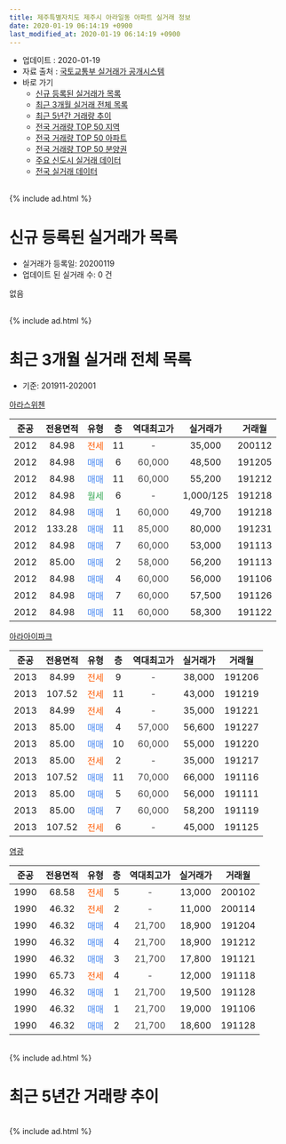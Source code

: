 ```yaml
---
title: 제주특별자치도 제주시 아라일동 아파트 실거래 정보
date: 2020-01-19 06:14:19 +0900
last_modified_at: 2020-01-19 06:14:19 +0900
---
```


* 업데이트 : 2020-01-19
* 자료 출처 : [국토교통부 실거래가 공개시스템](http://rt.molit.go.kr)
* 바로 가기
    * [신규 등록된 실거래가 목록](#신규-등록된-실거래가-목록)
    * [최근 3개월 실거래 전체 목록](#최근-3개월-실거래-전체-목록)
    * [최근 5년간 거래량 추이](#최근-5년간-거래량-추이)
    * [전국 거래량 TOP 50 지역](https://apt-info.github.io/apt-trade-info/최근-3개월-전국에서-가장-거래가-많이-발생한-지역)
    * [전국 거래량 TOP 50 아파트](https://apt-info.github.io/apt-trade-info/최근-3개월-전국에서-가장-거래가-많이-발생한-아파트)
    * [전국 거래량 TOP 50 분양권](https://apt-info.github.io/apt-trade-info/최근-3개월-전국에서-가장-거래가-많이-발생한-분양권)
    * [주요 신도시 실거래 데이터](https://apt-info.github.io/apt-trade-info/주요-신도시)
    * [전국 실거래 데이터](https://apt-info.github.io/apt-trade-info/전국)
<br>
{% include ad.html %}
<br>

# 신규 등록된 실거래가 목록
* 실거래가 등록일: 20200119
* 업데이트 된 실거래 수: 0 건

없음

<br>
{% include ad.html %}
<br>

# 최근 3개월 실거래 전체 목록
* 기준: 201911-202001


[아라스위첸](https://search.naver.com/search.naver?query=%EC%A0%9C%EC%A3%BC%ED%8A%B9%EB%B3%84%EC%9E%90%EC%B9%98%EB%8F%84+%EC%A0%9C%EC%A3%BC%EC%8B%9C+%EC%95%84%EB%9D%BC%EC%9D%BC%EB%8F%99+%EC%95%84%EB%9D%BC%EC%8A%A4%EC%9C%84%EC%B2%B8)

|준공|전용면적|유형|층|역대최고가|실거래가|거래월|
|:---:|:---:|:---:|:---:|:---:|:---:|:---:|
|2012|84.98|<span style="color:#ff5a00">전세</span>|11|<span style="color:#444444">-</span>|35,000|200112|
|2012|84.98|<span style="color:#4285f3">매매</span>|6|<span style="color:#444444">60,000</span>|48,500|191205|
|2012|84.98|<span style="color:#4285f3">매매</span>|11|<span style="color:#444444">60,000</span>|55,200|191212|
|2012|84.98|<span style="color:#34a853">월세</span>|6|<span style="color:#444444">-</span>|1,000/125|191218|
|2012|84.98|<span style="color:#4285f3">매매</span>|1|<span style="color:#444444">60,000</span>|49,700|191218|
|2012|133.28|<span style="color:#4285f3">매매</span>|11|<span style="color:#444444">85,000</span>|80,000|191231|
|2012|84.98|<span style="color:#4285f3">매매</span>|7|<span style="color:#444444">60,000</span>|53,000|191113|
|2012|85.00|<span style="color:#4285f3">매매</span>|2|<span style="color:#444444">58,000</span>|56,200|191113|
|2012|84.98|<span style="color:#4285f3">매매</span>|4|<span style="color:#444444">60,000</span>|56,000|191106|
|2012|84.98|<span style="color:#4285f3">매매</span>|7|<span style="color:#444444">60,000</span>|57,500|191126|
|2012|84.98|<span style="color:#4285f3">매매</span>|11|<span style="color:#444444">60,000</span>|58,300|191122|

[아라아이파크](https://search.naver.com/search.naver?query=%EC%A0%9C%EC%A3%BC%ED%8A%B9%EB%B3%84%EC%9E%90%EC%B9%98%EB%8F%84+%EC%A0%9C%EC%A3%BC%EC%8B%9C+%EC%95%84%EB%9D%BC%EC%9D%BC%EB%8F%99+%EC%95%84%EB%9D%BC%EC%95%84%EC%9D%B4%ED%8C%8C%ED%81%AC)

|준공|전용면적|유형|층|역대최고가|실거래가|거래월|
|:---:|:---:|:---:|:---:|:---:|:---:|:---:|
|2013|84.99|<span style="color:#ff5a00">전세</span>|9|<span style="color:#444444">-</span>|38,000|191206|
|2013|107.52|<span style="color:#ff5a00">전세</span>|11|<span style="color:#444444">-</span>|43,000|191219|
|2013|84.99|<span style="color:#ff5a00">전세</span>|4|<span style="color:#444444">-</span>|35,000|191221|
|2013|85.00|<span style="color:#4285f3">매매</span>|4|<span style="color:#444444">57,000</span>|56,600|191227|
|2013|85.00|<span style="color:#4285f3">매매</span>|10|<span style="color:#444444">60,000</span>|55,000|191220|
|2013|85.00|<span style="color:#ff5a00">전세</span>|2|<span style="color:#444444">-</span>|35,000|191217|
|2013|107.52|<span style="color:#4285f3">매매</span>|11|<span style="color:#444444">70,000</span>|66,000|191116|
|2013|85.00|<span style="color:#4285f3">매매</span>|5|<span style="color:#444444">60,000</span>|56,000|191111|
|2013|85.00|<span style="color:#4285f3">매매</span>|7|<span style="color:#444444">60,000</span>|58,200|191119|
|2013|107.52|<span style="color:#ff5a00">전세</span>|6|<span style="color:#444444">-</span>|45,000|191125|

[염광](https://search.naver.com/search.naver?query=%EC%A0%9C%EC%A3%BC%ED%8A%B9%EB%B3%84%EC%9E%90%EC%B9%98%EB%8F%84+%EC%A0%9C%EC%A3%BC%EC%8B%9C+%EC%95%84%EB%9D%BC%EC%9D%BC%EB%8F%99+%EC%97%BC%EA%B4%91)

|준공|전용면적|유형|층|역대최고가|실거래가|거래월|
|:---:|:---:|:---:|:---:|:---:|:---:|:---:|
|1990|68.58|<span style="color:#ff5a00">전세</span>|5|<span style="color:#444444">-</span>|13,000|200102|
|1990|46.32|<span style="color:#ff5a00">전세</span>|2|<span style="color:#444444">-</span>|11,000|200114|
|1990|46.32|<span style="color:#4285f3">매매</span>|4|<span style="color:#444444">21,700</span>|18,900|191204|
|1990|46.32|<span style="color:#4285f3">매매</span>|4|<span style="color:#444444">21,700</span>|18,900|191212|
|1990|46.32|<span style="color:#4285f3">매매</span>|3|<span style="color:#444444">21,700</span>|17,800|191121|
|1990|65.73|<span style="color:#ff5a00">전세</span>|4|<span style="color:#444444">-</span>|12,000|191118|
|1990|46.32|<span style="color:#4285f3">매매</span>|1|<span style="color:#444444">21,700</span>|19,500|191128|
|1990|46.32|<span style="color:#4285f3">매매</span>|1|<span style="color:#444444">21,700</span>|19,000|191106|
|1990|46.32|<span style="color:#4285f3">매매</span>|2|<span style="color:#444444">21,700</span>|18,600|191128|


<br>
{% include ad.html %}
<br>

# 최근 5년간 거래량 추이


<div style="width:100%;">
    <canvas id="deal_progress" height="200"></canvas>
</div>

<script>
new Chart(document.getElementById("deal_progress"), {
    type: 'line',
    data: {
        labels: ['201501','201502','201503','201504','201505','201506','201507','201508','201509','201510','201511','201512','201601','201602','201603','201604','201605','201606','201607','201608','201609','201610','201611','201612','201701','201702','201703','201704','201705','201706','201707','201708','201709','201710','201711','201712','201801','201802','201803','201804','201805','201806','201807','201808','201809','201810','201811','201812','201901','201902','201903','201904','201905','201906','201907','201908','201909','201910','201911','201912','202001'],
        datasets: [{
            label: '매매',
            pointRadius: 1,
            data: [9, 7, 6, 6, 4, 3, 3, 2, 8, 11, 15, 14, 8, 8, 3, 4, 7, 7, 11, 13, 3, 12, 11, 14, 13, 6, 7, 7, 9, 3, 9, 2, 6, 10, 10, 10, 3, 2, 7, 6, 3, 4, 2, 8, 1, 10, 5, 23, 10, 0, 5, 8, 2, 8, 5, 6, 3, 7, 12, 8, 0],
            borderColor: "rgba(255, 201, 14, 1)",
            backgroundColor: "rgba(255, 201, 14, 0.5)",
            fill: false,
            lineTension: 0
        },{
            label: '전월세',
            pointRadius: 1,
            data: [10, 4, 3, 3, 1, 4, 5, 1, 1, 7, 6, 11, 10, 5, 4, 3, 2, 3, 7, 6, 3, 2, 7, 11, 12, 7, 1, 1, 2, 2, 2, 5, 3, 7, 12, 5, 12, 8, 3, 9, 5, 4, 6, 2, 6, 6, 9, 5, 11, 4, 5, 4, 4, 5, 5, 3, 0, 3, 2, 5, 3],
            borderColor: "rgba(0, 141, 185, 1)",
            backgroundColor: "rgba(0, 141, 185, 0.5)",
            fill: false,
            lineTension: 0
        }
        ]
    },
    options: {
        responsive: true,
        title: {
            display: false
        },
        tooltips: {
            mode: 'index',
            intersect: false
        },
        hover: {
            mode: 'nearest',
            intersect: true
        },
        scales: {
            xAxes: [{
                display: true,
                scaleLabel: {
                    display: true,
                    labelString: '년/월'
                }
            }],
            yAxes: [{
                display: true,
                ticks: {
                    suggestedMin: 0,
                },
                scaleLabel: {
                    display: true,
                    labelString: '실거래 수'
                }
            }]
        }
    }
});

</script>


<br>
{% include ad.html %}
<br>

